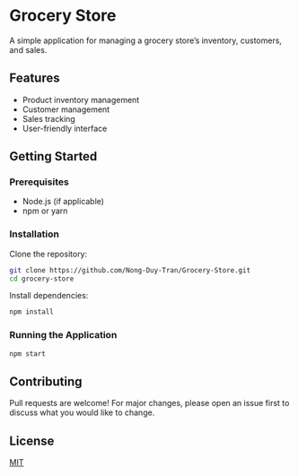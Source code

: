 # Grocery Store

A simple application for managing a grocery store’s inventory, customers, and sales.

## Features

- Product inventory management
- Customer management
- Sales tracking
- User-friendly interface

## Getting Started

### Prerequisites

- Node.js (if applicable)
- npm or yarn

### Installation

Clone the repository:

```sh
git clone https://github.com/Nong-Duy-Tran/Grocery-Store.git
cd grocery-store
```

Install dependencies:

```sh
npm install
```

### Running the Application

```sh
npm start
```

## Contributing

Pull requests are welcome! For major changes, please open an issue first to discuss what you would like to change.

## License

[MIT](LICENSE)